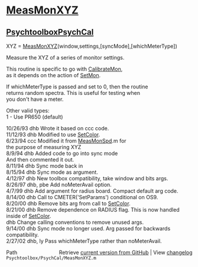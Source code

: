 # [MeasMonXYZ](MeasMonXYZ)
## [Psychtoolbox](Psychtoolbox)[PsychCal](PsychCal)

 XYZ = [MeasMonXYZ](MeasMonXYZ)(window,settings,[syncMode],[whichMeterType])  
  
 Measure the XYZ of a series of monitor settings.  
  
 This routine is specific to go with [CalibrateMon](CalibrateMon),  
 as it depends on the action of [SetMon](SetMon).   
  
 If whichMeterType is passed and set to 0, then the routine  
 returns random spectra.  This is useful for testing when  
 you don't have a meter.  
  
 Other valid types:  
  1 - Use PR650 (default)  
  
 10/26/93  dhb      Wrote it based on ccc code.  
 11/12/93  dhb      Modified to use [SetColor](SetColor).  
    6/23/94     ccc     Modified it from [MeasMonSpd](MeasMonSpd).m for  
                                    the purpose of measuring XYZ  
    8/9/94      dhb     Added code to go into sync mode  
                                    And then commented it out.  
 8/11/94        dhb     Sync mode back in  
 8/15/94        dhb     Sync mode as argument.  
 4/12/97   dhb   New toolbox compatibility, take window and bits args.  
 8/26/97        dhb, pbe Add noMeterAvail option.  
 4/7/99    dhb   Add argument for radius board.  Compact default arg code.  
 8/14/00   dhb   Call to CMETER('SetParams') conditional on OS9.  
 8/20/00   dhb   Remove bits arg from call to [SetColor](SetColor).  
 8/21/00   dhb   Remove dependence on RADIUS flag.  This is now handled inside of [SetColor](SetColor).  
              dhb   Change calling conventions to remove unused args.  
 9/14/00   dhb   Sync mode no longer used.  Arg passed for backwards compatibility.  
 2/27/02   dhb, ly  Pass whichMeterType rather than noMeterAvail.  




<div class="code_header" style="text-align:right;">
  <span style="float:left;">Path&nbsp;&nbsp;</span> <span class="counter">Retrieve <a href=
  "https://raw.github.com/Psychtoolbox-3/Psychtoolbox-3/beta/Psychtoolbox/PsychCal/MeasMonXYZ.m">current version from GitHub</a> | View <a href=
  "https://github.com/Psychtoolbox-3/Psychtoolbox-3/commits/beta/Psychtoolbox/PsychCal/MeasMonXYZ.m">changelog</a></span>
</div>
<div class="code">
  <code>Psychtoolbox/PsychCal/MeasMonXYZ.m</code>
</div>

